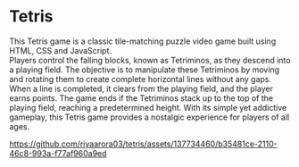 # Tetris

This Tetris game is a classic tile-matching puzzle video game built using HTML, CSS and JavaScript.   
Players control the falling blocks, known as Tetriminos, as they descend into a playing field. The objective is to manipulate these Tetriminos by moving and rotating them to create complete horizontal lines without any gaps. When a line is completed, it clears from the playing field, and the player earns points. The game ends if the Tetriminos stack up to the top of the playing field, reaching a predetermined height. With its simple yet addictive gameplay, this Tetris game provides a nostalgic experience for players of all ages.



https://github.com/riyaarora03/tetris/assets/137734460/b35481ce-2110-46c8-993a-f77af960a9ed


